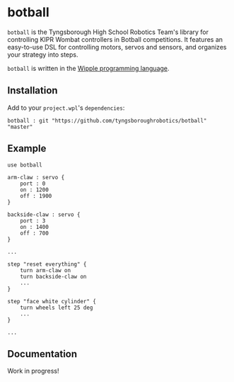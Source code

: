 # botball

`botball` is the Tyngsborough High School Robotics Team's library for controlling KIPR Wombat controllers in Botball competitions. It features an easy-to-use DSL for controlling motors, servos and sensors, and organizes your strategy into steps.

`botball` is written in the [Wipple programming language](https://wipple.gramer.dev).

## Installation

Add to your `project.wpl`'s `dependencies`:

```wipple
botball : git "https://github.com/tyngsboroughrobotics/botball" "master"
```

## Example

```wipple
use botball

arm-claw : servo {
    port : 0
    on : 1200
    off : 1900
}

backside-claw : servo {
    port : 3
    on : 1400
    off : 700
}

...

step "reset everything" {
    turn arm-claw on
    turn backside-claw on
    ...
}

step "face white cylinder" {
    turn wheels left 25 deg
    ...
}

...
```

## Documentation

Work in progress!
